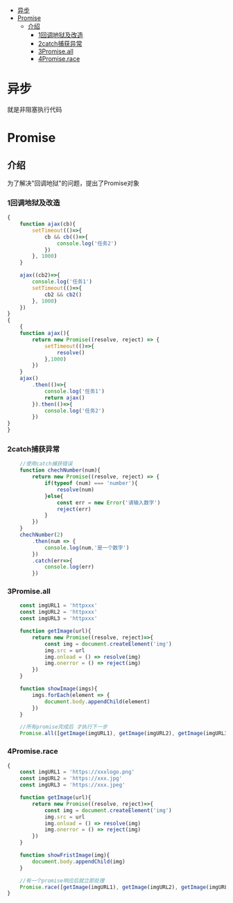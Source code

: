 
<!-- @import "[TOC]" {cmd="toc" depthFrom=1 depthTo=6 orderedList=false} -->

<!-- code_chunk_output -->

- [异步](#异步)
- [Promise](#promise)
  - [介绍](#介绍)
    - [1回调地狱及改造](#1回调地狱及改造)
    - [2catch捕获异常](#2catch捕获异常)
    - [3Promise.all](#3promiseall)
    - [4Promise.race](#4promiserace)

<!-- /code_chunk_output -->

# 异步
就是非阻塞执行代码
# Promise
## 介绍
为了解决"回调地狱"的问题，提出了Promise对象
### 1回调地狱及改造
```javascript
{
    function ajax(cb){
        setTimeout(()=>{
            cb && cb(()=>{
                console.log('任务2')
            })
        }, 1000)
    }

    ajax((cb2)=>{
        console.log('任务1')
        setTimeout(()=>{
            cb2 && cb2()
        }, 1000)
    })
}
{
    {
    function ajax(){
        return new Promise((resolve, reject) => {
            setTimeout(()=>{
                resolve()
            },1000)
        }) 
    }
    ajax()
        .then(()=>{
            console.log('任务1')
            return ajax()
        }).then(()=>{
            console.log('任务2')
        })
}
}
```
### 2catch捕获异常
```javascript
    //使用catch捕获错误
    function chechNumber(num){
        return new Promise((resolve, reject) => {
            if(typeof (num) === 'number'){
                resolve(num)
            }else{
                const err = new Error('请输入数字')
                reject(err)
            }
        })
    }
    chechNumber(2)
        .then(num => {
            console.log(num,'是一个数字')
        })
        .catch(err=>{
            console.log(err)
        })
```
### 3Promise.all
```javascript
    const imgURL1 = 'httpxxx'
    const imgURL2 = 'httpxxx'
    const imgURL3 = 'httpxxx'

    function getImage(url){
        return new Promise((resolve, reject)=>{
            const img = document.createElement('img')
            img.src = url
            img.onload = () => resolve(img)
            img.onerror = () => reject(img)
        })
    }

    function showImage(imgs){
        imgs.forEach(element => {
            document.body.appendChild(element)
        })
    }

    //所有promise完成后 才执行下一步
    Promise.all([getImage(imgURL1), getImage(imgURL2), getImage(imgURL3)]).then(showImage)
```
### 4Promise.race
```javascript
{
    const imgURL1 = 'https://xxxlogo.png'
    const imgURL2 = 'https://xxx.jpg'
    const imgURL3 = 'https://xxx.jpeg'

    function getImage(url){
        return new Promise((resolve, reject)=>{
            const img = document.createElement('img')
            img.src = url
            img.onload = () => resolve(img)
            img.onerror = () => reject(img)
        })
    }

    function showFristImage(img){
        document.body.appendChild(img)
    }

    //有一个promise响应后就立即处理
    Promise.race([getImage(imgURL1), getImage(imgURL2), getImage(imgURL3)]).then(getFristImage)
}
```